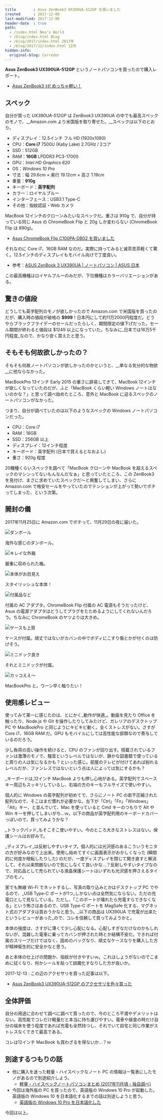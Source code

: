 ```yaml
---
title        : Asus ZenBook3 UX390UA-512GP を買いました
created      : 2017-12-06
last-modified: 2017-12-06
header-date  : true
path:
  - /index.html Neo's World
  - /blog/index.html Blog
  - /blog/2017/index.html 2017年
  - /blog/2017/12/index.html 12月
hidden-info:
  original-blog: Corredor
---
```


__Asus ZenBook3 UX390UA-512GP__ というノートパソコンを買ったので購入レポート。

- [Asus ZenBook3 ｷﾀ! めっちゃ軽い！](https://www.instagram.com/p/BcHf806gOhT/)

## スペック

自分が買った _UX390UA-512GP_ は ZenBook3 UX390UA の中でも最高スペックのモノで、__Amazon.com より米国版を取り寄せた。__スペックは以下のとおり。

- ディスプレイ：12.5インチ フル HD (1920x1080)
- CPU：__Core i7__ 7500U (Kaby Lake) 2.7GHz / 2コア
- SSD：512GB
- RAM：__16GB__ LPDDR3 PC3-17000
- GPU：_Intel HD Graphics 620_
- OS：_Windows 10 Pro_
- 寸法：幅 29.6cm × 奥行 19.12cm × 高さ 1.19cm
- 重量：__910g__
- キーボード：__英字配列__
- カラー：ロイヤルブルー
- インターフェース：USB3.1 Type-C
- その他：指紋認証・Web カメラ

MacBook 12インチのクローンみたいなスペックだ。重さは 910g で、自分が持っている同じ Asus の ChromeBook Flip と 20g しか変わらない (ChromeBook Flip は 890g)。

- [Asus ChromeBook Flip C100PA-DB02 を買いました](/blog/2016/11/07-01.html)

それなのに Core i7、16GB RAM なのだ。実際に持ってみると滅茶苦茶軽くて驚く。12.5インチのディスプレイもモバイル向けで丁度良い。

- 参考：[ASUS ZenBook 3 UX390UA | ノートパソコン | ASUS 日本](https://www.asus.com/jp/Laptops/ASUS-ZenBook-3-UX390UA/)

この最高機種はロイヤルブルーのみだが、下位機種はカラーバリエーションがある。

## 驚きの値段

どうしても英字配列のモノが欲しかったので Amazon.com で米国版を買ったのだが、購入時の値段が破格の __$999__！日本円にして約11万2000円程度だ。どうやらブラックフライデーのセールだったらしく、期間限定の値下げだった。セール期間が終わると値段は $1249 以上になっていた。ちなみに_日本では16万5千円程度_なので、かなり安く買えたと思う。

## そもそも何故欲しかったの？

そもそも何故ノートパソコンが欲しかったのかというと、__単なる気分的な物欲__に他ならなかった。

MacBookPro 13インチ Early 2015 の重さに辟易してきて、MacBook 12インチが欲しくなっていたのだが、ふと「MacBook くらい軽い Windows ノートはないのかな？」と思って調べ始めたところ、意外と MacBook に迫るスペックのノートパソコンがなかった。

つまり、自分が調べていたのは以下のようなスペックの Windows ノートパソコンだった。

- CPU：Core i7
- RAM：16GB
- SSD：256GB 以上
- ディスプレイ：12インチ程度
- キーボード：英字配列 (日本で買えるとなおよし)
- 重さ：920g 程度

20機種くらいスペックを調べて「MacBook クローンや MacBook を超えるスペックのマシンってないもんなんだなぁ」と思っていたところ、この ZenBook3 を見付け、まさに求めていたスペックだ〜と興奮してしまい、さらに Amazon.com で格安セールをやっていたのでテンションが上がって勢いでポチってしまった、という次第。

## 開封の儀

2017年11月25日に Amazon.com でポチって、11月29日の夜に届いた。

![ダンボール](06-01-01.jpg)

海外な感じのダンボール。

![キレイな外箱](06-01-02.jpg)

厳重に収められた箱。

![本体がお目見え](06-01-03.jpg)

スタイリッシュな本体！

![付属品など](06-01-04.jpg)

付属の AC アダプタ。ChromeBook Flip 付属の AC 電源もそうだったけど、Asus の電源アダプタはどうしてプラグをたためるようにしてくれないんだろう。ちなみに ChromeBook のヤツよりは大きめ。

![ケースも上質](06-01-05.jpg)

ケースが付属。頑丈ではないがカバンの中でボディにこすり傷とかが付くのは防げそう。

![ミニドック良き](06-01-06.jpg)

それとミニドックが付属。

![カッコええ〜](06-01-07.jpg)

MacBookPro と。ウーン早く触りたい！

## 使用感レビュー

使ってみて第一に感じたのは、とにかく_動作が快適_。動画を見たり Office を触ったり、Node.js や Git を操作したりしてみたけど、ガレリアのデスクトップ PC や MacBookPro と同じようにキビキビ動く。全くストレスがない。さすが Core i7、16GB RAM だ。GPU もモバイルにしては高性能な部類なので寄与しているのだろう。

少し負荷の高い操作を続けると、CPU のファンが回り出す。搭載されているファンは激薄のモノで、騒音というレベルではないが、静かな図書館で使っていると周りの人は気になるかも？といった感じ。部屋のテレビが付けてあれば紛れるレベルだが、ファンレスではないという点は人によっては気にするかも？

_キーボードは_12インチ MacBook よりも押し心地がある。英字配列でスペースキー周辺もスッキリしているし、右端の方のキーもフルサイズで使いやすい。

個人的に Windows の英字配列が初めてで、さらにノート PC の若干圧縮された配列なので、そこはまだ慣れが必要かな。左下が「Ctrl」「Fn」「Windows」「Alt」キー、と並んでいて、Mac を使っていると Cmd キーのつもりで Alt や Win キーを押してしまいがち…ｗ。以下の商品が英字配列用のキーボードカバーっぽいので、買ってみようかな？

_トラックパッド_もそこそこ使いやすい。今のところ大きなストレスはない。保護シールはお好みで。

_ディスプレイ_は反射しやすいタイプ。個人的には光沢感のあるこういうモニタの方が好みなので上出来。使用し始めてすぐに画面表示がおかしくなった (瞬間的に何度か暗転したりした) のだが、一度ディスプレイを閉じて開き直すと解消して、それ以来問題ないので気にしなくて良いかな…？反射しやすいタイプなので、対応品として売られている液晶保護シートはいずれも光沢感を押さえるタイプのモノ。

家でも無線 Wi-Fi でネットするし、写真の取り込みとかはデスクトップ PC でやるので、_USB Type-C ポートが1つ_しかない点は全然気にならない。ただの充電口として見なしている。ただし、「このポートが壊れたら充電すらできなくなる」という怖さはあるので、USB Type-C ポートを MagSafe 化する、マグネット式のアダプタは買おうかなと思う。_以下の商品は UX390UA で充電が出来たというレビューがあった_ので、コレを信頼して買ってみようかと。

本体の強度は、さすがに薄くて少し心配になる。心配しすぎなだけなのかもしれないが、混雑した電車に乗ってカバンが押された時とか結構不安だ。できれば付属のスリーブだけではなく、固めのバッグなり、頑丈なケースなりを購入した方が精神衛生的に安全かなと思う。

あと本体の仕上げの問題か、指紋が付きやすいｗ。これはしょうがないのでこまめに拭くなり、何かシールを貼って誤魔化すなりした方が良いか。

2017-12-13 : この辺のアクセサリを買った記事は以下。

- [Asus ZenBook3 UX390UA-512GP のアクセサリを色々買った](/blog/2017/12/13-02.html)

## 全体評価

自分の用途に合わせて調べに調べて買ったので、今のところ不満やデメリットはない。高性能でコレだけ軽量だと本当に持ち運びやすい。電車や昼食の時だけ自分の端末を使う程度であれば充電も全然持つし、それでいて自宅と同じ作業がストレスなくできて最高である。

コレは12インチ MacBook も買わざるを得ないか…？ｗ

## 別途するつもりの話

- 他に購入を迷った軽量・ハイスペックなノート PC の情報は一覧表にしたモノがあるので別途紹介しよう。
  - [軽量・ハイスペックノートパソコンまとめ (2017年11月頃・独自調べ)](https://neos21.github.io/frontend-sandboxes/2017-11-light-laptop-comparison/index.html)
- 今回は海外版の PC を買ったので、英語版の Windows 10 Pro が起動した。英語版の Windows 10 を日本語化するまでの話は別途しようと思う。
  - [英語版の Windows 10 Pro を日本語化した](/blog/2017/12/31-04.html)

今回は以上。
